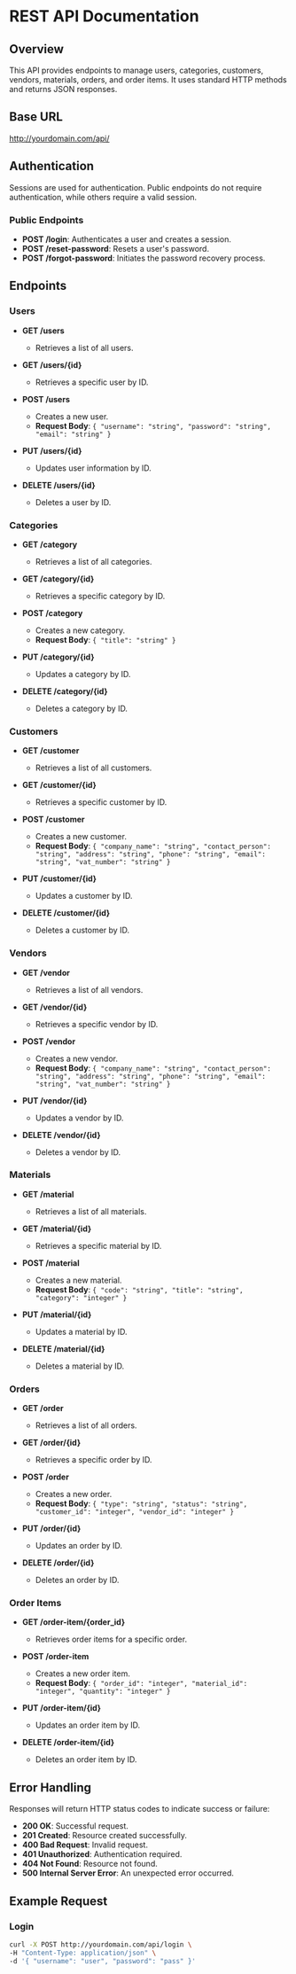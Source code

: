 # REST API Documentation

## Overview
This API provides endpoints to manage users, categories, customers, vendors, materials, orders, and order items. It uses standard HTTP methods and returns JSON responses.

## Base URL
http://yourdomain.com/api/

## Authentication
Sessions are used for authentication. Public endpoints do not require authentication, while others require a valid session.

### Public Endpoints
- **POST /login**: Authenticates a user and creates a session.
- **POST /reset-password**: Resets a user's password.
- **POST /forgot-password**: Initiates the password recovery process.

## Endpoints

### Users

- **GET /users**
  - Retrieves a list of all users.
  
- **GET /users/{id}**
  - Retrieves a specific user by ID.

- **POST /users**
  - Creates a new user.
  - **Request Body**: `{ "username": "string", "password": "string", "email": "string" }`

- **PUT /users/{id}**
  - Updates user information by ID.

- **DELETE /users/{id}**
  - Deletes a user by ID.

### Categories

- **GET /category**
  - Retrieves a list of all categories.

- **GET /category/{id}**
  - Retrieves a specific category by ID.

- **POST /category**
  - Creates a new category.
  - **Request Body**: `{ "title": "string" }`

- **PUT /category/{id}**
  - Updates a category by ID.

- **DELETE /category/{id}**
  - Deletes a category by ID.

### Customers

- **GET /customer**
  - Retrieves a list of all customers.

- **GET /customer/{id}**
  - Retrieves a specific customer by ID.

- **POST /customer**
  - Creates a new customer.
  - **Request Body**: `{ "company_name": "string", "contact_person": "string", "address": "string", "phone": "string", "email": "string", "vat_number": "string" }`

- **PUT /customer/{id}**
  - Updates a customer by ID.

- **DELETE /customer/{id}**
  - Deletes a customer by ID.

### Vendors

- **GET /vendor**
  - Retrieves a list of all vendors.

- **GET /vendor/{id}**
  - Retrieves a specific vendor by ID.

- **POST /vendor**
  - Creates a new vendor.
  - **Request Body**: `{ "company_name": "string", "contact_person": "string", "address": "string", "phone": "string", "email": "string", "vat_number": "string" }`

- **PUT /vendor/{id}**
  - Updates a vendor by ID.

- **DELETE /vendor/{id}**
  - Deletes a vendor by ID.

### Materials

- **GET /material**
  - Retrieves a list of all materials.

- **GET /material/{id}**
  - Retrieves a specific material by ID.

- **POST /material**
  - Creates a new material.
  - **Request Body**: `{ "code": "string", "title": "string", "category": "integer" }`

- **PUT /material/{id}**
  - Updates a material by ID.

- **DELETE /material/{id}**
  - Deletes a material by ID.

### Orders

- **GET /order**
  - Retrieves a list of all orders.

- **GET /order/{id}**
  - Retrieves a specific order by ID.

- **POST /order**
  - Creates a new order.
  - **Request Body**: `{ "type": "string", "status": "string", "customer_id": "integer", "vendor_id": "integer" }`

- **PUT /order/{id}**
  - Updates an order by ID.

- **DELETE /order/{id}**
  - Deletes an order by ID.

### Order Items

- **GET /order-item/{order_id}**
  - Retrieves order items for a specific order.

- **POST /order-item**
  - Creates a new order item.
  - **Request Body**: `{ "order_id": "integer", "material_id": "integer", "quantity": "integer" }`

- **PUT /order-item/{id}**
  - Updates an order item by ID.

- **DELETE /order-item/{id}**
  - Deletes an order item by ID.

## Error Handling
Responses will return HTTP status codes to indicate success or failure:
- **200 OK**: Successful request.
- **201 Created**: Resource created successfully.
- **400 Bad Request**: Invalid request.
- **401 Unauthorized**: Authentication required.
- **404 Not Found**: Resource not found.
- **500 Internal Server Error**: An unexpected error occurred.

## Example Request
### Login
```bash
curl -X POST http://yourdomain.com/api/login \
-H "Content-Type: application/json" \
-d '{ "username": "user", "password": "pass" }'

